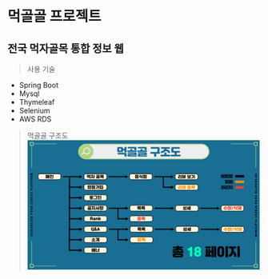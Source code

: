 # 먹골골 프로젝트
## 전국 먹자골목 통합 정보 웹 

> 사용 기술
* Spring Boot
* Mysql
* Thymeleaf
* Selenium
* AWS RDS
>먹골골 구조도
 ![alt text](/img/구조도.png)




